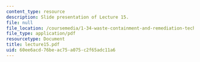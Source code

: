 ```yaml
---
content_type: resource
description: Slide presentation of Lecture 15.
file: null
file_location: /coursemedia/1-34-waste-containment-and-remediation-technology-spring-2004/60ee6acd76beac75a075c2f65adc11a6_lecture15.pdf
file_type: application/pdf
resourcetype: Document
title: lecture15.pdf
uid: 60ee6acd-76be-ac75-a075-c2f65adc11a6
---
```

